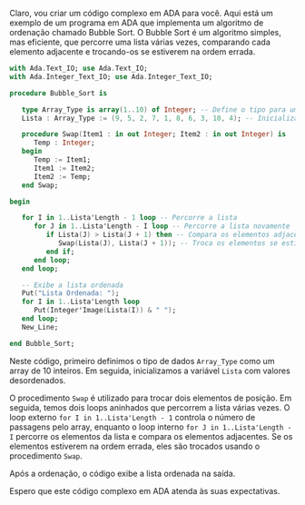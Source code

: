 Claro, vou criar um código complexo em ADA para você. Aqui está um exemplo de um programa em ADA que implementa um algoritmo de ordenação chamado Bubble Sort. O Bubble Sort é um algoritmo simples, mas eficiente, que percorre uma lista várias vezes, comparando cada elemento adjacente e trocando-os se estiverem na ordem errada. 

```ada
with Ada.Text_IO; use Ada.Text_IO;
with Ada.Integer_Text_IO; use Ada.Integer_Text_IO;

procedure Bubble_Sort is

   type Array_Type is array(1..10) of Integer; -- Define o tipo para um array de 10 inteiros
   Lista : Array_Type := (9, 5, 2, 7, 1, 8, 6, 3, 10, 4); -- Inicializa a lista desordenada

   procedure Swap(Item1 : in out Integer; Item2 : in out Integer) is
      Temp : Integer;
   begin
      Temp := Item1;
      Item1 := Item2;
      Item2 := Temp;
   end Swap;

begin

   for I in 1..Lista'Length - 1 loop -- Percorre a lista
      for J in 1..Lista'Length - I loop -- Percorre a lista novamente
         if Lista(J) > Lista(J + 1) then -- Compara os elementos adjacentes
            Swap(Lista(J), Lista(J + 1)); -- Troca os elementos se estiverem na ordem errada
         end if;
      end loop;
   end loop;

   -- Exibe a lista ordenada
   Put("Lista Ordenada: ");
   for I in 1..Lista'Length loop
      Put(Integer'Image(Lista(I)) & " ");
   end loop;
   New_Line;

end Bubble_Sort;
```

Neste código, primeiro definimos o tipo de dados `Array_Type` como um array de 10 inteiros. Em seguida, inicializamos a variável `Lista` com valores desordenados.

O procedimento `Swap` é utilizado para trocar dois elementos de posição. Em seguida, temos dois loops aninhados que percorrem a lista várias vezes. O loop externo `for I in 1..Lista'Length - 1` controla o número de passagens pelo array, enquanto o loop interno `for J in 1..Lista'Length - I` percorre os elementos da lista e compara os elementos adjacentes. Se os elementos estiverem na ordem errada, eles são trocados usando o procedimento `Swap`.

Após a ordenação, o código exibe a lista ordenada na saída.

Espero que este código complexo em ADA atenda às suas expectativas.